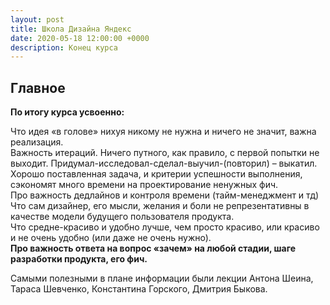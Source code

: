 ```yaml
---
layout: post
title: Школа Дизайна Яндекс
date: 2020-05-18 12:00:00 +0000
description: Конец курса
---
```


## Главное ##

**По итогу курса усвоенно:**  

Что идея «в голове» нихуя никому не нужна и ничего не значит, важна реализация.  
Важность итераций. Ничего путного, как правило, с первой попытки не выходит. Придумал-исследовал-сделал-выучил-(повторил) – выкатил.  
Хорошо поставленная задача, и критерии успешности выполнения, сэкономят много времени на проектирование ненужных фич.  
Про важность дедлайнов и контроля времени (тайм-менеджмент и тд)  
Что сам дизайнер, его мысли, желания и боли не репрезентативны в качестве модели будущего пользователя продукта.  
Что средне-красиво и удобно лучше, чем просто красиво, или красиво и не очень удобно (или даже не очень нужно).    
**Про важность ответа на вопрос «зачем» на любой стадии, шаге разработки продукта, его фич.**  

Самыми полезными в плане информации были лекции Антона Шеина, Тараса Шевченко, Константина Горского, Дмитрия Быкова.  
